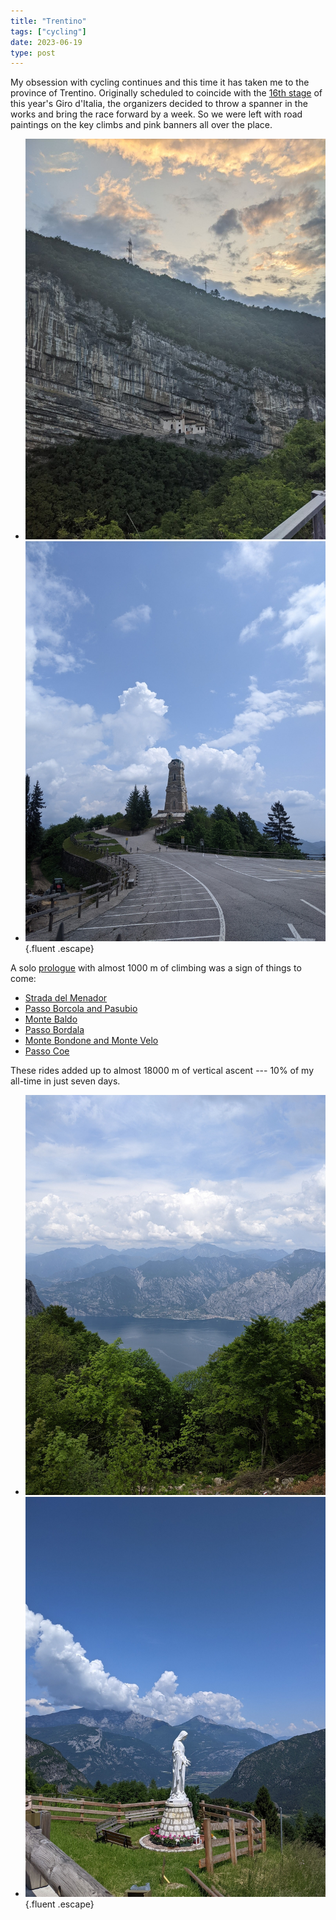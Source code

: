 ```yaml
---
title: "Trentino"
tags: ["cycling"]
date: 2023-06-19
type: post
---
```

My obsession with cycling continues and this time it has taken me to the province of Trentino. Originally scheduled to coincide with the [16th stage](https://www.giroditalia.it/en/tappe/stage-16-of-the-giro-ditalia-2023-sabbio-chiese-monte-bondone/) of this year's Giro d'Italia, the organizers decided to throw a spanner in the works and bring the race forward by a week. So we were left with road paintings on the key climbs and pink banners all over the place.

- ![](img/san-colombano.jpg "Eremo di San Colombano")
- ![](img/pasubio.jpg "Ossario del Pasubio")
{.fluent .escape}

A solo [prologue](https://www.strava.com/activities/9152209086) with almost 1000 m of climbing was a sign of things to come:

- [Strada del Menador](https://www.strava.com/activities/9156961693)
- [Passo Borcola and Pasubio](https://www.strava.com/activities/9163566488)
- [Monte Baldo](https://www.strava.com/activities/9169615417)
- [Passo Bordala](https://www.strava.com/activities/9175048818)
- [Monte Bondone and Monte Velo](https://www.strava.com/activities/9182493042)
- [Passo Coe](https://www.strava.com/activities/9189176957)

These rides added up to almost 18000 m of vertical ascent --- 10% of my all-time in just seven days.

- ![](img/lake-garda.jpg "View onto Lake Garda from Monte Baldo")
- ![](img/maria.jpg "A statue of Mary")
{.fluent .escape}
